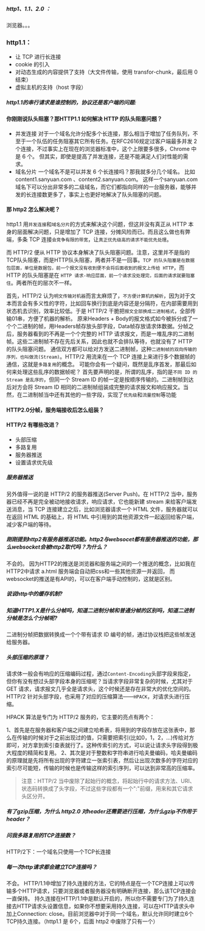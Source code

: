 ##### http1、1.1、2.0 ：
浏览器。。。


### http1.1：
- 让 TCP 进行长连接
- cookie 的引入
- 对动态生成的内容提供了支持（大文件传输，使用 transfor-chunk，最后用 0 结束）
- 虚拟主机的支持（host 字段）

##### http1.1的串行请求是谁控制的，协议还是客户端的问题:

#### 你刚刚说队头阻塞？那HTTP1.1 如何解决 HTTP 的队头阻塞问题？
- 并发连接
对于一个域名允许分配多个长连接，那么相当于增加了任务队列，不至于一个队伍的任务阻塞其它所有任务。在RFC2616规定过客户端最多并发 2 个连接，不过事实上在现在的浏览器标准中，这个上限要多很多，Chrome 中是 6 个。
但其实，即使是提高了并发连接，还是不能满足人们对性能的需求。
- 域名分片
一个域名不是可以并发 6 个长连接吗？那我就多分几个域名。
比如 content1.sanyuan.com 、content2.sanyuan.com。
这样一个sanyuan.com域名下可以分出非常多的二级域名，而它们都指向同样的一台服务器，能够并发的长连接数更多了，事实上也更好地解决了队头阻塞的问题。

#### 那 http2 怎么解决呢？
http1.1 用`并发连接`和`域名分片`的方式来解决这个问题，但这并没有真正从 HTTP 本身的层面解决问题，只是增加了 TCP 连接，分摊风险而已。而且这么做也有弊端，多条 TCP 连接`会竞争有限的带宽`，让`真正优先级高的请求不能优先处理`。

而 HTTP/2 便从 HTTP 协议本身解决了队头阻塞问题。注意，这里并不是指的TCP队头阻塞，而是HTTP队头阻塞，两者并不是一回事。`TCP 的队头阻塞是在数据包层面，单位是数据包，前一个报文没有收到便不会将后面收到的报文上传给 HTTP`，而HTTP 的队头阻塞是在 `HTTP 请求-响应层面，前一个请求没处理完，后面的请求就要阻塞住`。两者所在的层次不一样。

首先，HTTP/2 认为`明文传输对机器`而言太麻烦了，`不方便计算机的解析`，因为对于文本而言会有多义性的字符，比如回车换行到底是内容还是分隔符，在内部需要用到状态机去识别，效率比较低。于是 HTTP/2 干脆把`报文全部换成二进制格式`，全部传输01串，方便了机器的解析。
原来Headers + Body的报文格式如今被拆分成了一个个二进制的帧，用Headers帧存放头部字段，Data帧存放请求体数据。分帧之后，服务器看到的不再是一个个完整的 HTTP 请求报文，而是一堆乱序的二进制帧。这些二进制帧不存在先后关系，因此也就不会排队等待，也就没有了 HTTP 的队头阻塞问题。
通信双方都可以给对方发送二进制帧，这种`二进制帧的双向传输的序列，也叫做流(Stream)`。HTTP/2 用流来在一个 TCP 连接上来进行多个数据帧的通信，这就是`多路复用`的概念。
可能你会有一个疑问，既然是乱序首发，那最后如何来处理这些乱序的数据帧呢？
首先要声明的是，所谓的乱序，指的是`不同 ID 的 Stream 是乱序的`，但同一个 Stream ID 的帧一定是按顺序传输的。二进制帧到达后对方会将 Stream ID 相同的二进制帧组装成完整的请求报文和响应报文。当然，在二进制帧当中还有其他的一些字段，实现了`优先级`和`流量控制`等功能

#### HTTP2.0分帧，服务端接收后怎么组装？



#### HTTP/2 有哪些改进？
- 头部压缩
- 多路复用
- 服务器推送
- 设置请求优先级

##### 服务器推送
另外值得一说的是 HTTP/2 的服务器推送(Server Push)。在 HTTP/2 当中，服务器已经不再是完全被动地接收请求，响应请求，它也能新建 stream 来给客户端发送消息，当 TCP 连接建立之后，比如浏览器请求一个 HTML 文件，服务器就可以在返回 HTML 的基础上，将 HTML 中引用到的其他资源文件一起返回给客户端，减少客户端的等待。


##### 刚刚提到http2有服务器推送功能。http2与websocet都有服务器推送的功能，那么websocket会被http2取代吗？为什么？
不会的。
因为HTTP2的推送是浏览器和服务端之间的一个推送的概念，比如我在HTTP2中请求 a.html 服务端会自动把css和一些其他资源一并返回，
而websocket的推送是有API的，可以在客户端手动控制的，这就是区别。


##### 说说http中的缓存机制?


##### 知道HTTP1.X是什么分帧吗，知道二进制分帧和普通分帧的区别吗，知道二进制分帧是怎么个分帧呢?

二进制分帧把数据转换成一个个带有请求 ID 编号的帧，通过协议栈把这些帧发送给服务器。

##### 头部压缩的原理？
请求体一般会有响应的压缩编码过程，通过`Content-Encoding`头部字段来指定，但你有没有想过头部字段本身的压缩呢？当请求字段非常复杂的时候，尤其对于 GET 请求，请求报文几乎全是请求头，这个时候还是存在非常大的优化空间的。HTTP/2 针对头部字段，也采用了对应的压缩算法——`HPACK`，对请求头进行压缩。

HPACK 算法是专门为 HTTP/2 服务的，它主要的亮点有两个：

1、首先是在服务器和客户端之间建立哈希表，将用到的字段存放在这张表中，那么在传输的时候对于之前出现过的值，只需要把索引(比如0，1，2，...)传给对方即可，对方拿到索引查表就行了。这种传索引的方式，可以说让请求头字段得到极大程度的精简和复用。
2、其次是对于整数和字符串进行哈夫曼编码，哈夫曼编码的原理就是先将所有出现的字符建立一张索引表，然后让出现次数多的字符对应的索引尽可能短，传输的时候也是传输这样的索引序列，可以达到非常高的压缩率。

> 注意：HTTP/2 当中废除了起始行的概念，将起始行中的请求方法、URI、状态码转换成了头字段，不过这些字段都有一个":"前缀，用来和其它请求头区分开。

##### 有了gzip压缩，为什么 http2.0 对header还需要进行压缩，为什么gzip不作用于header？


##### 问我多路复用的TCP连接数？
HTTP/2下：⼀个域名只使⽤⼀个TCP⻓连接


##### 每一次http请求都会建立TCP连接吗？
不会。
HTTP/1.1中增加了持久连接的⽅法，它的特点是在⼀个TCP连接上可以传输多个HTTP请求，只要浏览器或者服务器没有明确断开连接，那么该TCP连接会⼀直保持。
持久连接在HTTP/1.1中是默认开启的，所以你不需要专⻔为了持久连接去HTTP请求头设置信息，如果你不想要采⽤持久连接，可以在HTTP请求头中加上Connection: close。⽬前浏览器中对于同⼀个域名，默认允许同时建⽴6个TCP持久连接。（http1.1 是 6个，后面 http2 中废除了只有一个）

